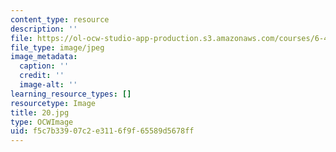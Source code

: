 ```yaml
---
content_type: resource
description: ''
file: https://ol-ocw-studio-app-production.s3.amazonaws.com/courses/6-451-principles-of-digital-communication-ii-spring-2005/f5c7b33907c2e3116f9f65589d5678ff_20.jpg
file_type: image/jpeg
image_metadata:
  caption: ''
  credit: ''
  image-alt: ''
learning_resource_types: []
resourcetype: Image
title: 20.jpg
type: OCWImage
uid: f5c7b339-07c2-e311-6f9f-65589d5678ff
---
```


